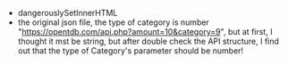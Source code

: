 - dangerouslySetInnerHTML
- the original json file, the type of category is number "https://opentdb.com/api.php?amount=10&category=9", but at first, I thought it mst be string, but after double check the API structure, I find out that the type of Category's parameter should be number!
